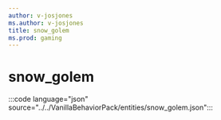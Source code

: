 ```yaml
---
author: v-josjones
ms.author: v-josjones
title: snow_golem
ms.prod: gaming
---
```


# snow_golem

:::code language="json" source="../../VanillaBehaviorPack/entities/snow_golem.json":::